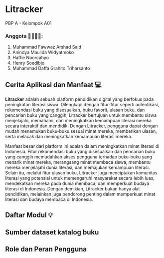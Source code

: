# Litracker 

PBP A - Kelompok A01

### Anggota 👨‍💻👩‍💻:
1. Muhammad Fawwaz Arshad Said
2. Anindya Maulida Widyatmoko
3. Haffie Noorcahyo
4. Henry Soedibjo
5. Muhammad Daffa Grahito Triharsanto

## Cerita Aplikasi dan Manfaat 💻
**Litracker** adalah sebuah platform pendidikan digital yang berfokus pada peningkatan literasi siswa. Dilengkapi dengan fitur-fitur seperti autentikasi, rekomendasi buku yang disesuaikan, buku favorit, ulasan buku, dan pencarian buku yang canggih, Litracker bertujuan untuk membantu siswa menjelajahi, memahami, dan meningkatkan kemampuan literasi mereka secara interaktif dan mendidik. Dengan Litracker, pengguna dapat dengan mudah menemukan buku-buku sesuai minat mereka, memberikan ulasan, serta melacak dan meningkatkan kemampuan literasi mereka. 

Manfaat besar dari platform ini adalah dalam meningkatkan minat literasi di Indonesia. Fitur rekomendasi buku yang disesuaikan dan pencarian buku yang canggih memudahkan akses pengguna terhadap buku-buku yang menarik minat mereka, merangsang minat membaca siswa, membantu mereka menjelajahi dunia literasi, dan memajukan kemampuan literasi. Selain itu, melalui fitur ulasan buku, Litracker juga menciptakan komunitas literasi yang potensial untuk memengaruhi masyarakat secara lebih luas, mendekatkan mereka pada dunia membaca, dan memperkuat budaya literasi di Indonesia. Dengan demikian, Litracker bukan hanya alat pendidikan, melainkan juga pendorong penting dalam memperkuat minat literasi dan budaya membaca di Indonesia.

## Daftar Modul 💡

## Sumber dataset katalog buku 

## Role dan Peran Pengguna